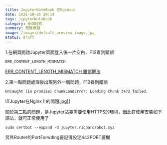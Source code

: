 ```yaml
---
title: JupyterNoteBook 在Nginx上
date: 2021-10-05 20:14
tags: JupyterNoteBook
category: 後端程式
summary: 預覽標題
image: /images/default_preview_image.jpg
status: draft
---
```




1.在網頁開啟Jupyter頁面登入後一片空白，F12看到錯誤

```
ERR_CONTENT_LENGTH_MISMATCH
```

[ERR_CONTENT_LENGTH_MISMATCH 錯誤解法](https://github.com/xhlwill/blog/issues/17)

2.第一點問題處理後出現另外一個問題，F12看到錯誤

```
Uncaught (in promise) ChunkLoadError: Loading chunk 3472 failed.
```

![[Jupyter在Nginx上的問題.jpg]]

關於第二點的問題，是Jupyter站臺需要使用HTTPS的環境，因此在使用安裝如下語法，就可正常使用了

```
sudo certbot --expand -d jupyter.richardrobot.xyz
```

另外Router的PortForwding要記得設定443PORT要開